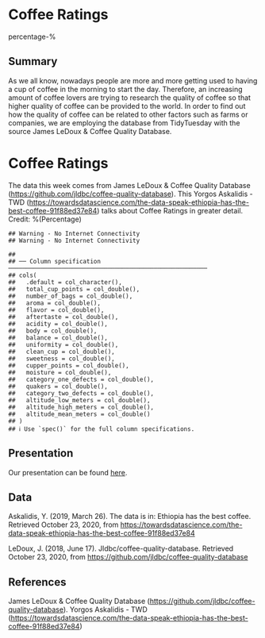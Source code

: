Coffee Ratings
================
percentage-%

## Summary

As we all know, nowadays people are more and more getting used to having
a cup of coffee in the morning to start the day. Therefore, an
increasing amount of coffee lovers are trying to research the quality of
coffee so that higher quality of coffee can be provided to the world.
In order to find out how the quality of coffee can be related to other
factors such as farms or companies, we are employing the database from
TidyTuesday with the source James LeDoux & Coffee Quality Database.

# Coffee Ratings

The data this week comes from James LeDoux & Coffee Quality Database
(<https://github.com/jldbc/coffee-quality-database>). This Yorgos
Askalidis - TWD
(<https://towardsdatascience.com/the-data-speak-ethiopia-has-the-best-coffee-91f88ed37e84>)
talks about Coffee Ratings in greater detail. Credit: %(Percentage)

    ## Warning - No Internet Connectivity
    ## Warning - No Internet Connectivity

    ## 
    ## ── Column specification ────────────────────────────────────────────────────────
    ## cols(
    ##   .default = col_character(),
    ##   total_cup_points = col_double(),
    ##   number_of_bags = col_double(),
    ##   aroma = col_double(),
    ##   flavor = col_double(),
    ##   aftertaste = col_double(),
    ##   acidity = col_double(),
    ##   body = col_double(),
    ##   balance = col_double(),
    ##   uniformity = col_double(),
    ##   clean_cup = col_double(),
    ##   sweetness = col_double(),
    ##   cupper_points = col_double(),
    ##   moisture = col_double(),
    ##   category_one_defects = col_double(),
    ##   quakers = col_double(),
    ##   category_two_defects = col_double(),
    ##   altitude_low_meters = col_double(),
    ##   altitude_high_meters = col_double(),
    ##   altitude_mean_meters = col_double()
    ## )
    ## ℹ Use `spec()` for the full column specifications.

## Presentation

Our presentation can be found [here](presentation/presentation.html).

## Data

Askalidis, Y. (2019, March 26). The data is in: Ethiopia has the best
coffee. Retrieved October 23, 2020, from
<https://towardsdatascience.com/the-data-speak-ethiopia-has-the-best-coffee-91f88ed37e84>

LeDoux, J. (2018, June 17). Jldbc/coffee-quality-database. Retrieved
October 23, 2020, from
<https://github.com/jldbc/coffee-quality-database>

## References

James LeDoux & Coffee Quality Database
(<https://github.com/jldbc/coffee-quality-database>). Yorgos Askalidis -
TWD
(<https://towardsdatascience.com/the-data-speak-ethiopia-has-the-best-coffee-91f88ed37e84>)
